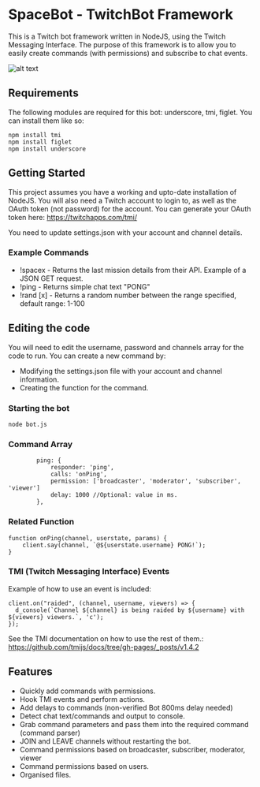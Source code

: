 # SpaceBot - TwitchBot Framework
This is a Twitch bot framework written in NodeJS, using the Twitch Messaging Interface. The purpose of this framework is to allow you to easily create commands (with permissions) and subscribe to chat events.

![alt text](https://i.imgur.com/ehHCsCW.png)

## Requirements
The following modules are required for this bot: underscore, tmi, figlet. You can install them like so:

```
npm install tmi
npm install figlet
npm install underscore
```

## Getting Started
This project assumes you have a working and upto-date installation of NodeJS. You will also need a Twitch account to login to, as well as the OAuth token (not password) for the account. You can generate your OAuth token here: https://twitchapps.com/tmi/

You need to update settings.json with your account and channel details.

### Example Commands
* !spacex - Returns the last mission details from their API. Example of a JSON GET request.
* !ping - Returns simple chat text "PONG"
* !rand [x] - Returns a random number between the range specified, default range: 1-100

## Editing the code
You will need to edit the username, password and channels array for the code to run. You can create a new command by:

* Modifying the settings.json file with your account and channel information.
* Creating the function for the command.

### Starting the bot
```node bot.js```

### Command Array
```
        ping: {
            responder: 'ping',
            calls: 'onPing',
            permission: ['broadcaster', 'moderator', 'subscriber', 'viewer']
            delay: 1000 //Optional: value in ms.
        },
```
### Related Function
```
function onPing(channel, userstate, params) {
    client.say(channel, `@${userstate.username} PONG!`);
}
```

### TMI (Twitch Messaging Interface) Events
Example of how to use an event is included:
```
client.on("raided", (channel, username, viewers) => {
  d_console(`Channel ${channel} is being raided by ${username} with ${viewers} viewers.`, 'c');
});
```
See the TMI documentation on how to use the rest of them.: https://github.com/tmijs/docs/tree/gh-pages/_posts/v1.4.2

## Features
* Quickly add commands with permissions.
* Hook TMI events and perform actions.
* Add delays to commands (non-verified Bot 800ms delay needed)
* Detect chat text/commands and output to console.
* Grab command parameters and pass them into the required command (command parser)
* JOIN and LEAVE channels without restarting the bot.
* Command permissions based on broadcaster, subscriber, moderator, viewer
* Command permissions based on users.
* Organised files.
